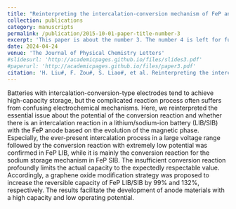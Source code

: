 ```yaml
---
title: "Reinterpreting the intercalation-conversion mechanism of FeP anodes in lithium/sodium-ion batteries from evolution of the magnetic phase"
collection: publications
category: manuscripts
permalink: /publication/2015-10-01-paper-title-number-3
excerpt: 'This paper is about the number 3. The number 4 is left for future work.'
date: 2024-04-24
venue: 'The Journal of Physical Chemistry Letters'
#slidesurl: 'http://academicpages.github.io/files/slides3.pdf'
#paperurl: 'http://academicpages.github.io/files/paper3.pdf'
citation: 'H. Liu#, F. Zou#, S. Liao#, et al. Reinterpreting the intercalation-conversion mechanism of FeP anodes in lithium/sodium-ion batteries from evolution of the magnetic phase, The Journal of Physical Chemistry Letters, 2024, 15, 4694-4704.'
---
```


Batteries with intercalation-conversion-type electrodes tend to achieve high-capacity storage, but the complicated reaction process often suffers from confusing electrochemical mechanisms. Here, we reinterpreted the essential issue about the potential of the conversion reaction and whether there is an intercalation reaction in a lithium/sodium-ion battery (LIB/SIB) with the FeP anode based on the evolution of the magnetic phase. Especially, the ever-present intercalation process in a large voltage range followed by the conversion reaction with extremely low potential was confirmed in FeP LIB, while it is mainly the conversion reaction for the sodium storage mechanism in FeP SIB. The insufficient conversion reaction profoundly limits the actual capacity to the expectedly respectable value. Accordingly, a graphene oxide modification strategy was proposed to increase the reversible capacity of FeP LIB/SIB by 99% and 132%, respectively. The results facilitate the development of anode materials with a high capacity and low operating potential.
